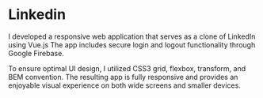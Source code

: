 <h1> Linkedin </h1>
I developed a responsive web application that serves as a clone of LinkedIn using Vue.js The app includes secure login and logout functionality through Google Firebase.

To ensure optimal UI design, I utilized CSS3 grid, flexbox, transform, and BEM convention. The resulting app is fully responsive and provides an enjoyable visual experience on both wide screens and smaller devices.
